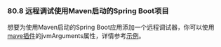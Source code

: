 ### 80.8 远程调试使用Maven启动的Spring Boot项目

想要为使用Maven启动的Spring Boot应用添加一个远程调试器，你可以使用[mave插件](http://docs.spring.io/spring-boot/docs/1.4.1.RELEASE/maven-plugin/)的jvmArguments属性，详情参考[示例](http://docs.spring.io/spring-boot/docs/1.4.1.RELEASE/maven-plugin/examples/run-debug.html)。
